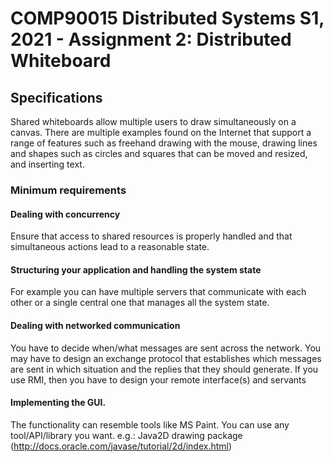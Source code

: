 # COMP90015 Distributed Systems S1, 2021 - Assignment 2: Distributed Whiteboard
## Specifications
  Shared whiteboards allow multiple users to draw simultaneously on a canvas. There are multiple examples found on the Internet that support a range of features such as freehand     drawing with the mouse, drawing lines and shapes such as circles and squares that can be moved and resized, and inserting text.
### Minimum requirements
#### Dealing with concurrency
Ensure that access to shared resources is properly handled and that simultaneous actions lead to a reasonable state.

#### Structuring your application and handling the system state
For example you can have multiple servers that communicate with each other or a single central one that manages all the system state.

#### Dealing with networked communication
You have to decide when/what messages are sent across the network.
You may have to design an exchange protocol that establishes which messages are sent in which situation and the replies that they should generate.
If you use RMI, then you have to design your remote interface(s) and servants

#### Implementing the GUI.
The functionality can resemble tools like MS Paint.
You can use any tool/API/library you want.
e.g.: Java2D drawing package (http://docs.oracle.com/javase/tutorial/2d/index.html)
